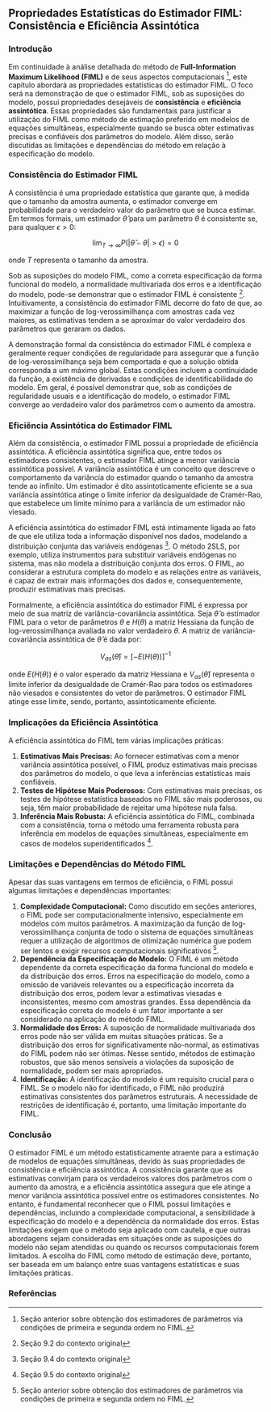 ## Propriedades Estatísticas do Estimador FIML: Consistência e Eficiência Assintótica

### Introdução

Em continuidade à análise detalhada do método de **Full-Information Maximum Likelihood (FIML)** e de seus aspectos computacionais [^previous_section], este capítulo abordará as propriedades estatísticas do estimador FIML. O foco será na demonstração de que o estimador FIML, sob as suposições do modelo, possui propriedades desejáveis de **consistência** e **eficiência assintótica**. Essas propriedades são fundamentais para justificar a utilização do FIML como método de estimação preferido em modelos de equações simultâneas, especialmente quando se busca obter estimativas precisas e confiáveis dos parâmetros do modelo. Além disso, serão discutidas as limitações e dependências do método em relação à especificação do modelo.

### Consistência do Estimador FIML

A consistência é uma propriedade estatística que garante que, à medida que o tamanho da amostra aumenta, o estimador converge em probabilidade para o verdadeiro valor do parâmetro que se busca estimar. Em termos formais, um estimador $\hat{\theta}$ para um parâmetro $\theta$ é consistente se, para qualquer $\epsilon > 0$:

$$ \lim_{T \to \infty} P(|\hat{\theta} - \theta| > \epsilon) = 0 $$

onde $T$ representa o tamanho da amostra.

Sob as suposições do modelo FIML, como a correta especificação da forma funcional do modelo, a normalidade multivariada dos erros e a identificação do modelo, pode-se demonstrar que o estimador FIML é consistente [^9.2]. Intuitivamente, a consistência do estimador FIML decorre do fato de que, ao maximizar a função de log-verossimilhança com amostras cada vez maiores, as estimativas tendem a se aproximar do valor verdadeiro dos parâmetros que geraram os dados.

A demonstração formal da consistência do estimador FIML é complexa e geralmente requer condições de regularidade para assegurar que a função de log-verossimilhança seja bem comportada e que a solução obtida corresponda a um máximo global. Estas condições incluem a continuidade da função, a existência de derivadas e condições de identificabilidade do modelo. Em geral, é possível demonstrar que, sob as condições de regularidade usuais e a identificação do modelo, o estimador FIML converge ao verdadeiro valor dos parâmetros com o aumento da amostra.

### Eficiência Assintótica do Estimador FIML

Além da consistência, o estimador FIML possui a propriedade de eficiência assintótica. A eficiência assintótica significa que, entre todos os estimadores consistentes, o estimador FIML atinge a menor variância assintótica possível. A variância assintótica é um conceito que descreve o comportamento da variância do estimador quando o tamanho da amostra tende ao infinito. Um estimador é dito assintoticamente eficiente se a sua variância assintótica atinge o limite inferior da desigualdade de Cramér-Rao, que estabelece um limite mínimo para a variância de um estimador não viesado.

A eficiência assintótica do estimador FIML está intimamente ligada ao fato de que ele utiliza toda a informação disponível nos dados, modelando a distribuição conjunta das variáveis endógenas [^9.4]. O método 2SLS, por exemplo, utiliza instrumentos para substituir variáveis endógenas no sistema, mas não modela a distribuição conjunta dos erros. O FIML, ao considerar a estrutura completa do modelo e as relações entre as variáveis, é capaz de extrair mais informações dos dados e, consequentemente, produzir estimativas mais precisas.

Formalmente, a eficiência assintótica do estimador FIML é expressa por meio de sua matriz de variância-covariância assintótica. Seja $\hat{\theta}$ o estimador FIML para o vetor de parâmetros $\theta$ e $H(\theta)$ a matriz Hessiana da função de log-verossimilhança avaliada no valor verdadeiro $\theta$. A matriz de variância-covariância assintótica de $\hat{\theta}$ é dada por:

$$ V_{as}(\hat{\theta}) = [-E(H(\theta))]^{-1} $$

onde $E(H(\theta))$ é o valor esperado da matriz Hessiana e $V_{as}(\hat{\theta})$ representa o limite inferior da desigualdade de Cramér-Rao para todos os estimadores não viesados e consistentes do vetor de parâmetros. O estimador FIML atinge esse limite, sendo, portanto, assintoticamente eficiente.

### Implicações da Eficiência Assintótica

A eficiência assintótica do FIML tem várias implicações práticas:

1. **Estimativas Mais Precisas:** Ao fornecer estimativas com a menor variância assintótica possível, o FIML produz estimativas mais precisas dos parâmetros do modelo, o que leva a inferências estatísticas mais confiáveis.
2. **Testes de Hipótese Mais Poderosos:** Com estimativas mais precisas, os testes de hipótese estatística baseados no FIML são mais poderosos, ou seja, têm maior probabilidade de rejeitar uma hipótese nula falsa.
3. **Inferência Mais Robusta:** A eficiência assintótica do FIML, combinada com a consistência, torna o método uma ferramenta robusta para inferência em modelos de equações simultâneas, especialmente em casos de modelos superidentificados [^9.5].

### Limitações e Dependências do Método FIML

Apesar das suas vantagens em termos de eficiência, o FIML possui algumas limitações e dependências importantes:

1.  **Complexidade Computacional:** Como discutido em seções anteriores, o FIML pode ser computacionalmente intensivo, especialmente em modelos com muitos parâmetros. A maximização da função de log-verossimilhança conjunta de todo o sistema de equações simultâneas requer a utilização de algoritmos de otimização numérica que podem ser lentos e exigir recursos computacionais significativos [^previous_section].
2.  **Dependência da Especificação do Modelo:** O FIML é um método dependente da correta especificação da forma funcional do modelo e da distribuição dos erros. Erros na especificação do modelo, como a omissão de variáveis relevantes ou a especificação incorreta da distribuição dos erros, podem levar a estimativas viesadas e inconsistentes, mesmo com amostras grandes. Essa dependência da especificação correta do modelo é um fator importante a ser considerado na aplicação do método FIML.
3.  **Normalidade dos Erros:** A suposição de normalidade multivariada dos erros pode não ser válida em muitas situações práticas. Se a distribuição dos erros for significativamente não-normal, as estimativas do FIML podem não ser ótimas. Nesse sentido, métodos de estimação robustos, que são menos sensíveis a violações da suposição de normalidade, podem ser mais apropriados.
4.  **Identificação:** A identificação do modelo é um requisito crucial para o FIML. Se o modelo não for identificado, o FIML não produzirá estimativas consistentes dos parâmetros estruturais. A necessidade de restrições de identificação é, portanto, uma limitação importante do FIML.

### Conclusão

O estimador FIML é um método estatisticamente atraente para a estimação de modelos de equações simultâneas, devido às suas propriedades de consistência e eficiência assintótica. A consistência garante que as estimativas convirjam para os verdadeiros valores dos parâmetros com o aumento da amostra, e a eficiência assintótica assegura que ele atinge a menor variância assintótica possível entre os estimadores consistentes. No entanto, é fundamental reconhecer que o FIML possui limitações e dependências, incluindo a complexidade computacional, a sensibilidade à especificação do modelo e a dependência da normalidade dos erros. Estas limitações exigem que o método seja aplicado com cautela, e que outras abordagens sejam consideradas em situações onde as suposições do modelo não sejam atendidas ou quando os recursos computacionais forem limitados. A escolha do FIML como método de estimação deve, portanto, ser baseada em um balanço entre suas vantagens estatísticas e suas limitações práticas.

### Referências
[^previous_section]: Seção anterior sobre obtenção dos estimadores de parâmetros via condições de primeira e segunda ordem no FIML.
[^9.2]: Seção 9.2 do contexto original
[^9.4]: Seção 9.4 do contexto original
[^9.5]: Seção 9.5 do contexto original
<!-- END -->
